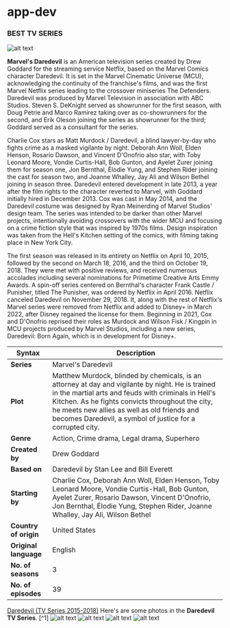 # app-dev
### BEST TV SERIES
![alt text](https://images2.alphacoders.com/615/thumbbig-615331.webp)

**Marvel's Daredevil** is an American television series created by Drew Goddard for the streaming service Netflix, based on the Marvel Comics character Daredevil. It is set in the Marvel Cinematic Universe (MCU), acknowledging the continuity of the franchise's films, and was the first Marvel Netflix series leading to the crossover miniseries The Defenders. Daredevil was produced by Marvel Television in association with ABC Studios. Steven S. DeKnight served as showrunner for the first season, with Doug Petrie and Marco Ramirez taking over as co-showrunners for the second, and Erik Oleson joining the series as showrunner for the third; Goddard served as a consultant for the series.

Charlie Cox stars as Matt Murdock / Daredevil, a blind lawyer-by-day who fights crime as a masked vigilante by night. Deborah Ann Woll, Elden Henson, Rosario Dawson, and Vincent D'Onofrio also star, with Toby Leonard Moore, Vondie Curtis-Hall, Bob Gunton, and Ayelet Zurer joining them for season one, Jon Bernthal, Élodie Yung, and Stephen Rider joining the cast for season two, and Joanne Whalley, Jay Ali and Wilson Bethel joining in season three. Daredevil entered development in late 2013, a year after the film rights to the character reverted to Marvel, with Goddard initially hired in December 2013. Cox was cast in May 2014, and the Daredevil costume was designed by Ryan Meinerding of Marvel Studios' design team. The series was intended to be darker than other Marvel projects, intentionally avoiding crossovers with the wider MCU and focusing on a crime fiction style that was inspired by 1970s films. Design inspiration was taken from the Hell's Kitchen setting of the comics, with filming taking place in New York City.

The first season was released in its entirety on Netflix on April 10, 2015, followed by the second on March 18, 2016, and the third on October 19, 2018. They were met with positive reviews, and received numerous accolades including several nominations for Primetime Creative Arts Emmy Awards. A spin-off series centered on Bernthal's character Frank Castle / Punisher, titled The Punisher, was ordered by Netflix in April 2016. Netflix canceled Daredevil on November 29, 2018. It, along with the rest of Netflix's Marvel series were removed from Netflix and added to Disney+ in March 2022, after Disney regained the license for them. Beginning in 2021, Cox and D'Onofrio reprised their roles as Murdock and Wilson Fisk / Kingpin in MCU projects produced by Marvel Studios, including a new series, Daredevil: Born Again, which is in development for Disney+.

| Syntax | Description |
| ----------- | ----------- |
| **Series** | Marvel's Daredevil |
| **Plot** | Matthew Murdock, blinded by chemicals, is an attorney at day and vigilante by night. He is trained in the martial arts and feuds with criminals in Hell's Kitchen. As he fights convicts throughout the city, he meets new allies as well as old friends and becomes Daredevil, a symbol of justice for a corrupted city. |
| **Genre** | Action, Crime drama, Legal drama, Superhero |
| **Created by** | Drew Goddard |
| **Based on** | Daredevil by Stan Lee and Bill Everett |
| **Starting by** | 	Charlie Cox, Deborah Ann Woll, Elden Henson, Toby Leonard Moore, Vondie Curtis-Hall, Bob Gunton, Ayelet Zurer, Rosario Dawson, Vincent D'Onofrio, Jon Bernthal, Élodie Yung, Stephen Rider, Joanne Whalley, Jay Ali, Wilson Bethel |
| **Country of origin** | United States |
| **Original language** | English |
| **No. of seasons** | 3 |
| **No. of episodes** | 39 |

[Daredevil (TV Series 2015-2018)](https://m.imdb.com/title/tt3322312/plotsummary/)
Here's are some photos in the **Daredevil TV Series**. [^1]
![alt text](https://images2.alphacoders.com/604/thumbbig-604624.webp)
![alt text](https://images8.alphacoders.com/695/thumbbig-695216.webp)
![alt text](https://images7.alphacoders.com/787/thumbbig-787697.webp)
![alt text](https://cdn.marvel.com/content/1x/daredevil_s3_vertical-main_rgb.jpg)
